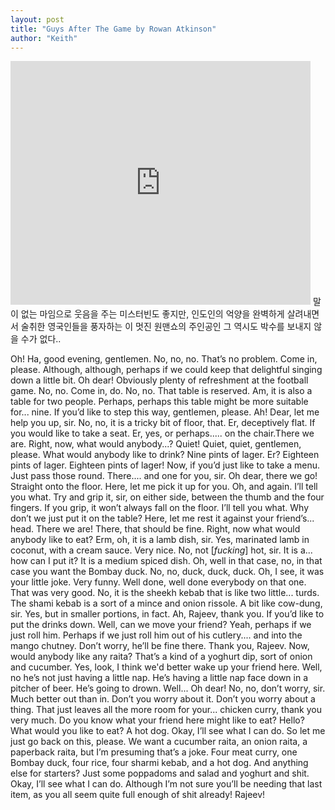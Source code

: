 ```yaml
---
layout: post
title: "Guys After The Game by Rowan Atkinson"
author: "Keith"
---
```



<iframe title="YouTube video player" width="480" height="390" src="http://www.youtube.com/embed/80XA5Epa6GA" frameborder="0" allowfullscreen=""></iframe>
말이 없는 마임으로 웃음을 주는 미스터빈도 좋지만, 인도인의 억양을 완벽하게 살려내면서 술취한 영국인들을 풍자하는 이 멋진 원맨쇼의 주인공인 그 역시도 박수를 보내지 않을 수가 없다..

Oh! Ha, good evening, gentlemen. No, no, no. That’s no problem. Come in, please. Although, although, perhaps if we could keep that delightful singing down a little bit. Oh dear! Obviously plenty of refreshment at the football game. No, no. Come in, do. No, no. That table is reserved. Am, it is also a table for two people. Perhaps, perhaps this table might be more suitable for... nine. 
If you’d like to step this way, gentlemen, please. Ah! Dear, let me help you up, sir. No, no, it is a tricky bit of floor, that. Er, deceptively flat. If you would like to take a seat. Er, yes, or perhaps..... on the chair.There we are. Right, now, what would anybody...? Quiet! Quiet, quiet, gentlemen, please. What would anybody like to drink? Nine pints of lager. Er? Eighteen pints of lager. Eighteen pints of lager! 
Now, if you’d just like to take a menu. Just pass those round. There.... and one for you, sir. Oh dear, there we go! Straight onto the floor. Here, let me pick it up for you. Oh, and again. I’ll tell you what. Try and grip it, sir, on either side, between the thumb and the four fingers. If you grip, it won’t always fall on the floor. I’ll tell you what. Why don’t we just put it on the table? Here, let me rest it against your friend’s... head. 
There we are! There, that should be fine. Right, now what would anybody like to eat? Erm, oh, it is a lamb dish, sir. Yes, marinated lamb in coconut, with a cream sauce. Very nice. No, not [*fucking*] hot, sir. It is a... how can I put it? It is a medium spiced dish. Oh, well in that case, no, in that case you want the Bombay duck. No, no, duck, duck, duck. Oh, I see, it was your little joke. Very funny. Well done, well done everybody on that one. That was very good. 
No, it is the sheekh kebab that is like two little... turds. The shami kebab is a sort of a mince and onion rissole. A bit like cow-dung, sir. Yes, but in smaller portions, in fact. 
Ah, Rajeev, thank you. If you’d like to put the drinks down. 
Well, can we move your friend? Yeah, perhaps if we just roll him. Perhaps if we just roll him out of his cutlery.... and into the mango chutney. Don’t worry, he’ll be fine there. 
Thank you, Rajeev. 
Now, would anybody like any raita? That’s a kind of a yoghurt dip, sort of onion and cucumber. Yes, look, I think we'd better wake up your friend here. Well, no he’s not just having a little nap. He’s having a little nap face down in a pitcher of beer. He’s going to drown. Well... Oh dear! No, no, don’t worry, sir. Much better out than in. Don’t you worry about it. Don’t you worry about a thing. That just leaves all the more room for your... chicken curry, thank you very much. 
Do you know what your friend here might like to eat? 
Hello? What would you like to eat? A hot dog. Okay, I’ll see what I can do. So let me just go back on this, please. We want a cucumber raita, an onion raita, a paperback raita, but I’m presuming that’s a joke. Four meat curry, one Bombay duck, four rice, four sharmi kebab, and a hot dog. And anything else for starters? Just some poppadoms and salad and yoghurt and shit. 
Okay, I’ll see what I can do. Although I’m not sure you’ll be needing that last item, as you all seem quite full enough of shit already! Rajeev!


